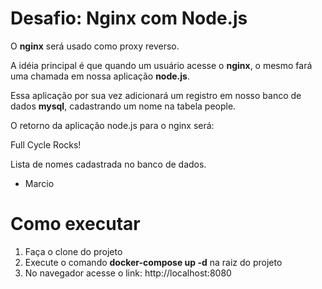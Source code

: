 # Desafio: Nginx com Node.js

O **nginx** será usado como proxy reverso.

A idéia principal é que quando um usuário acesse o **nginx**, o mesmo fará uma chamada em nossa aplicação **node.js**. 

Essa aplicação por sua vez adicionará um registro em nosso banco de dados **mysql**, cadastrando um nome na tabela people.

O retorno da aplicação node.js para o nginx será:

Full Cycle Rocks!

Lista de nomes cadastrada no banco de dados.

 - Marcio

# Como executar

1. Faça o clone do projeto
2. Execute o comando  **docker-compose up -d** na raiz do projeto
3. No navegador acesse o link:  http://localhost:8080
